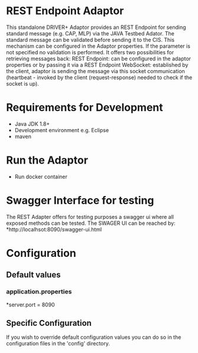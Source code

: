# REST Endpoint Adaptor
This standalone DRIVER+ Adaptor provides an REST Endpoint for sending standard message (e.g. CAP, MLP) via the JAVA Testbed Adator.
The standard message can be validated before sending it to the CIS. This mechanism can be configured in the Adaptor properties. If the parameter is not specified no validation is performed.
It offers two possibilities for retrieving messages back:
REST Endpoint: can be configured in the adaptor properties or by passing it via a REST Endpoint
WebSocket: established by the client, adaptor is sending the message via this socket communication (heartbeat - invoked by the client (request-response) needed to check if the socket is up).

# Requirements for Development

* Java JDK 1.8+
* Development environment e.g. Eclipse
* maven

# Run the Adaptor

* Run docker container

# Swagger Interface for testing
The REST Adapter offers for testing purposes a swagger ui where all exposed methods can be tested.
The SWAGER UI can be reached by:
*http://localhsot:8090/swagger-ui.html

# Configuration

## Default values
### application.properties
*server.port = 8090


## Specific Configuration

If you wish to override default configuration values you can do so in the configuration files in the 'config' directory.
